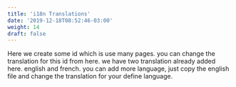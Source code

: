 ```yaml
---
title: 'i18n Translations'
date: '2019-12-18T08:52:46-03:00'
weight: 14
draft: false
---
```

Here we create some id which is use many pages. you can change the translation for this id from here. we have two translation already added here. english and french. you can add more language, just copy the english file and change the translation for your define language.